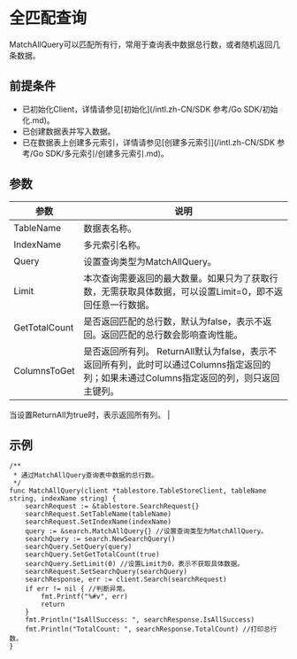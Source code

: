 # 全匹配查询

MatchAllQuery可以匹配所有行，常用于查询表中数据总行数，或者随机返回几条数据。

## 前提条件

-   已初始化Client，详情请参见[初始化](/intl.zh-CN/SDK 参考/Go SDK/初始化.md)。
-   已创建数据表并写入数据。
-   已在数据表上创建多元索引，详情请参见[创建多元索引](/intl.zh-CN/SDK 参考/Go SDK/多元索引/创建多元索引.md)。

## 参数

|参数|说明|
|--|--|
|TableName|数据表名称。|
|IndexName|多元索引名称。|
|Query|设置查询类型为MatchAllQuery。|
|Limit|本次查询需要返回的最大数量。如果只为了获取行数，无需获取具体数据，可以设置Limit=0，即不返回任意一行数据。 |
|GetTotalCount|是否返回匹配的总行数，默认为false，表示不返回。返回匹配的总行数会影响查询性能。 |
|ColumnsToGet|是否返回所有列。 ReturnAll默认为false，表示不返回所有列，此时可以通过Columns指定返回的列；如果未通过Columns指定返回的列，则只返回主键列。

当设置ReturnAll为true时，表示返回所有列。 |

## 示例

```
/**
 * 通过MatchAllQuery查询表中数据的总行数。
 */
func MatchAllQuery(client *tablestore.TableStoreClient, tableName string, indexName string) {
    searchRequest := &tablestore.SearchRequest{}
    searchRequest.SetTableName(tableName)
    searchRequest.SetIndexName(indexName)
    query := &search.MatchAllQuery{} //设置查询类型为MatchAllQuery。
    searchQuery := search.NewSearchQuery()
    searchQuery.SetQuery(query) 
    searchQuery.SetGetTotalCount(true) 
    searchQuery.SetLimit(0) //设置Limit为0，表示不获取具体数据。
    searchRequest.SetSearchQuery(searchQuery)
    searchResponse, err := client.Search(searchRequest)
    if err != nil { //判断异常。
        fmt.Printf("%#v", err) 
        return
    }
    fmt.Println("IsAllSuccess: ", searchResponse.IsAllSuccess)
    fmt.Println("TotalCount: ", searchResponse.TotalCount) //打印总行数。
}
```


